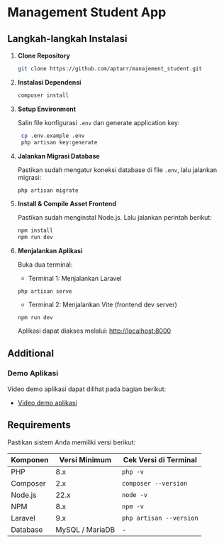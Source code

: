 # Management Student App

## Langkah-langkah Instalasi
1. **Clone Repository**  
   ```bash
   git clone https://github.com/aptarr/manajement_student.git
   ```

2. **Instalasi Dependensi**  

    ```bash
    composer install
    ```

3. **Setup Environment**  

   Salin file konfigurasi `.env` dan generate application key:

   ```bash
    cp .env.example .env
    php artisan key:generate
   ```
4. **Jalankan Migrasi Database**  

    Pastikan sudah mengatur koneksi database di file `.env`, lalu jalankan migrasi:

    ```bash
    php artisan migrate
    ```
5. **Install & Compile Asset Frontend**  

    Pastikan sudah menginstal Node.js. Lalu jalankan perintah berikut:

    ```bash
    npm install
    npm run dev
    ```
6. **Menjalankan Aplikasi**  

    Buka dua terminal:

    - Terminal 1: Menjalankan Laravel

    ```
    php artisan serve
    ```

    - Terminal 2: Menjalankan Vite (frontend dev server)

    ```
    npm run dev
    ```
    
    Aplikasi dapat diakses melalui: [http://localhost:8000](http://localhost:8000)


## Additional
### Demo Aplikasi
Video demo aplikasi dapat dilihat pada bagian berikut: 
- [Video demo aplikasi](https://youtu.be/dFhcukyNHr4)

## Requirements

Pastikan sistem Anda memiliki versi berikut:

| Komponen     | Versi Minimum | Cek Versi di Terminal         |
|--------------|----------------|-------------------------------|
| PHP          | 8.x            | `php -v`                      |
| Composer     | 2.x            | `composer --version`          |
| Node.js      | 22.x           | `node -v`                     |
| NPM          | 8.x            | `npm -v`                      |
| Laravel      | 9.x           | `php artisan --version`       |
| Database     | MySQL / MariaDB| -                             |


